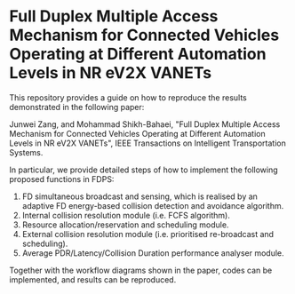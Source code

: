 # Full Duplex Multiple Access Mechanism for Connected Vehicles Operating at Different Automation Levels in NR eV2X VANETs

This repository provides a guide on how to reproduce the results demonstrated in the following paper:

Junwei Zang, and Mohammad Shikh-Bahaei, 
"Full Duplex Multiple Access Mechanism for Connected Vehicles Operating at Different Automation Levels in NR eV2X VANETs", 
IEEE Transactions on Intelligent Transportation Systems.

In particular, we provide detailed steps of how to implement the following proposed functions in FDPS:

1. FD simultaneous broadcast and sensing, which is realised by an adaptive FD energy-based collision detection and avoidance algorithm.
2. Internal collision resolution module (i.e. FCFS algorithm).
3. Resource allocation/reservation and scheduling module.
4. External collision resolution module (i.e. prioritised re-broadcast and scheduling).
5. Average PDR/Latency/Collision Duration performance analyser module.

Together with the workflow diagrams shown in the paper, codes can be implemented, and results can be reproduced.
